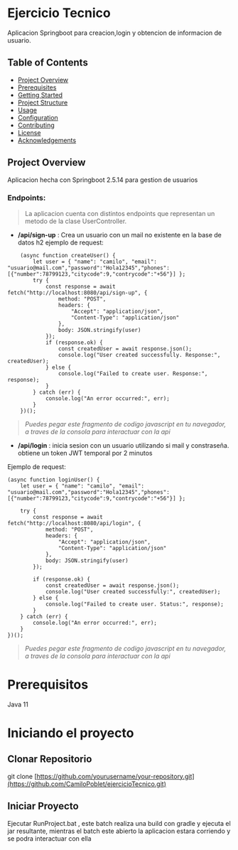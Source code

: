 # Ejercicio Tecnico

Aplicacion Springboot para creacion,login y obtencion de informacion de usuario.

## Table of Contents

- [Project Overview](#project-overview)
- [Prerequisites](#prerequisites)
- [Getting Started](#getting-started)
- [Project Structure](#project-structure)
- [Usage](#usage)
- [Configuration](#configuration)
- [Contributing](#contributing)
- [License](#license)
- [Acknowledgements](#acknowledgements)

## Project Overview

Aplicacion hecha con Springboot 2.5.14 para gestion de usuarios 

### Endpoints: 
> La aplicacion cuenta con distintos endpoints que representan un metodo de la clase UserController.
- **/api/sign-up** : 
    Crea un usuario con un mail no existente en la base de datos h2
ejemplo de request:
```
    (async function createUser() {
        let user = { "name": "camilo", "email": "usuario@mail.com","password":"Hola12345","phones":[{"number":78799123,"citycode":9,"contrycode":"+56"}] };
        try {
            const response = await fetch("http://localhost:8080/api/sign-up", {
                method: "POST",
                headers: {
                    "Accept": "application/json",
                    "Content-Type": "application/json"
                },
                body: JSON.stringify(user)
            });
            if (response.ok) {
                const createdUser = await response.json();
                console.log("User created successfully. Response:", createdUser);
            } else {
                console.log("Failed to create user. Response:", response);
            }
        } catch (err) {
            console.log("An error occurred:", err);
        }
    })(); 
```
> _Puedes pegar este fragmento de codigo javascript en tu navegador, a traves de la consola para interactuar con la api_

- **/api/login** :
    inicia sesion con un usuario utilizando si mail y constraseña. obtiene un token JWT temporal por 2 minutos 

Ejemplo de request:
```
(async function loginUser() {
    let user = { "name": "camilo", "email": "usuario@mail.com","password":"Hola12345","phones":[{"number":78799123,"citycode":9,"contrycode":"+56"}] };

    try {
        const response = await fetch("http://localhost:8080/api/login", {
            method: "POST",
            headers: {
                "Accept": "application/json",
                "Content-Type": "application/json"
            },
            body: JSON.stringify(user)
        });

        if (response.ok) {
            const createdUser = await response.json();
            console.log("User created successfully:", createdUser);
        } else {
            console.log("Failed to create user. Status:", response);
        }
    } catch (err) {
        console.log("An error occurred:", err);
    }
})();
```
> _Puedes pegar este fragmento de codigo javascript en tu navegador, a traves de la consola para interactuar con la api_

# Prerequisitos
Java 11
# Iniciando el proyecto

## Clonar Repositorio
git clone [https://github.com/yourusername/your-repository.git](https://github.com/CamiloPoblet/ejercicioTecnico.git)

## Iniciar Proyecto
Ejecutar RunProject.bat , este batch realiza una build con gradle y ejecuta el jar resultante, mientras el batch este abierto la aplicacion estara corriendo y se podra interactuar con ella
